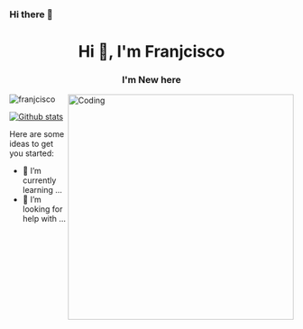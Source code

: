 ### Hi there 👋

<h1 align="center">Hi 👋, I'm Franjcisco</h1>
<h3 align="center">I'm New here</h3>
<img align="right" alt="Coding" width="400" src="https://cdn.dribbble.com/users/1292677/screenshots/6139167/avento.gif">

<p align="left"> <img src="https://komarev.com/ghpvc/?username=franjcisco&label=Profile%20views&color=0e75b6&style=flat" alt="franjcisco" /> </p>

[![Github stats](https://github-readme-stats-deploy-franjcisco.vercel.app/api?username=franjcisco&show_icons=true&theme=radical&include_all_commits=true&count_private=true)](https://github.com/franjcisco)





Here are some ideas to get you started:

- 🌱 I’m currently learning ...
- 🤔 I’m looking for help with ...

